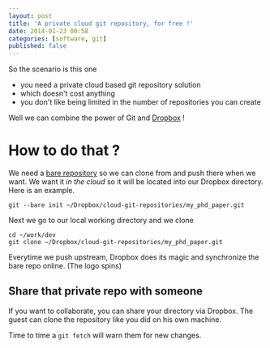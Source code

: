 ```yaml
---
layout: post
title: 'A private cloud git repository, for free !'
date: 2014-01-23 00:58
categories: [software, git]
published: false
---
```


So the scenario is this one

- you need a private cloud based git repository solution
- which doesn't cost anything
- you don't like being limited in the number of repositories you can create

Well we can combine the power of Git and [Dropbox](http://dropbox.com) !

# How to do that ?

We need a [bare repository](http://git-scm.com/book/en/Git-on-the-Server-Getting-Git-on-a-Server) so we can clone from and push there when we want.
We want it _in the cloud_ so it will be located into our Dropbox directory.
Here is an example.

```
git --bare init ~/Dropbox/cloud-git-repositories/my_phd_paper.git
```

Next we go to our local working directory and we clone

```
cd ~/work/dev
git clone ~/Dropbox/cloud-git-repositories/my_phd_paper.git
```

Everytime we push upstream, Dropbox does its magic and synchronize the bare repo online.
(The logo spins)

## Share that private repo with someone

If you want to collaborate, you can share your directory via Dropbox.
The guest can clone the repository like you did on his own machine.

Time to time a `git fetch` will warn them for new changes.
